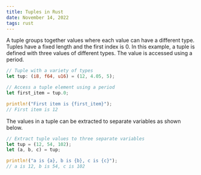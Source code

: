 ```yaml
---
title: Tuples in Rust
date: November 14, 2022
tags: rust
---
```


A tuple groups together values where each value can have a different type. Tuples have a fixed length and the first index is 0. In this example, a tuple is defined with three values of different types. The value is accessed using a period.

```rust
// Tuple with a variety of types
let tup: (i8, f64, u16) = (12, 4.05, 5);

// Access a tuple element using a period
let first_item = tup.0;

println!("First item is {first_item}");
// First item is 12
```

The values in a tuple can be extracted to separate variables as shown below.

```rust
// Extract tuple values to three separate variables
let tup = (12, 54, 102);
let (a, b, c) = tup;

println!("a is {a}, b is {b}, c is {c}");
// a is 12, b is 54, c is 102
```

